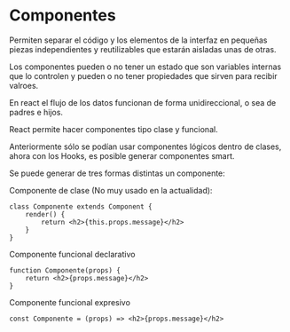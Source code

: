 # Componentes
Permiten separar el código y los elementos de la interfaz en pequeñas piezas independientes y reutilizables que estarán aisladas unas de otras.

Los componentes pueden o no tener un estado que son variables internas que lo controlen y pueden o no tener propiedades que sirven para recibir valroes.

En react el flujo de los datos funcionan de forma unidireccional, o sea de padres e hijos.

React permite hacer componentes tipo clase y funcional.

Anteriormente sólo se podían usar componentes lógicos dentro de clases, ahora con los Hooks, es posible generar componentes smart.

Se puede generar de tres formas distintas un componente:

Componente de clase (No muy usado en la actualidad):

```
class Componente extends Component {
	render() {
		return <h2>{this.props.message}</h2>
	}
}
```

Componente funcional declarativo

```
function Componente(props) {
	return <h2>{props.message}</h2>
}
```

Componente funcional expresivo

```
const Componente = (props) => <h2>{props.message}</h2>
```